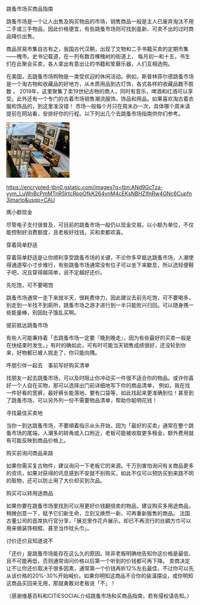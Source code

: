 跳蚤市场买商品指南


跳蚤市场是一个让人出售及购买物品的市场，销售商品一般是主人已废弃淘汰不用二手或三手物品，因此价格便宜，有些跳蚤市场则可找到虽新、可卖不出的过时商品降价出售。

商品贸易市集自古有之，我国古代汉朝，出现了文物和二手书籍买卖的定期市集——槐市。史书记载道，在一列有数百棵槐树的街道上，
每月初一和十五，书生们在此聚会买卖，各人拿出有意出让的书籍和笙磬乐器，人们互相选购。

在美国，去跳蚤市场购物是一类受欢迎的休闲活动。例如，斯普林菲尔德跳蚤市场是一个淘古物和收藏品的好地方，从木质用品到古灯饰，各式各样的收藏品数不胜数 。
2019年，这里聚集了卖19世纪古物的商人，同时有音乐，啤酒和红酒可以享受。此外还有一个专门的古着市场销售潮流服饰，饰品和用品。如果喜欢淘古着衣服和饰品的，到这里准没错！
市场一般每个月只在周末办一次，具体哪个周末请提前在网站看，安排好你的行程。以下列出几个去跳蚤市场指南供你们参考。

![跳蚤市场买商品指南](https://github.com/ywangnccu/ywang/blob/main/images/SPRINGFIELD_FLEA_MARKET.jpg)

https://encrypted-tbn0.gstatic.com/images?q=tbn:ANd9GcTza-yym_LuWnBcPmMTnR5lrtcRppOfkK264vnM4cEKsNBHZIfnRw4GNc6Cupfn3jmarIo&usqp=CAU

携小额现金

尽管电子支付很普及，可目前的跳蚤市场一般仍以现金交易。以小额为单位，不仅能控制好消费额度，且老板好找钱，买和卖都欢喜。

穿着简单舒适　

穿着简单舒适是让你顺利享受跳蚤市场的关键，不论你多早抵达跳蚤市场，人潮使得通道窄小寸步难行，有些跳蚤市场通常没有位子可以坐下来歇息，所以选轻便鞋子吧，况且穿得越简单，说不定越好还价。

先吃饱，可不要喝饱

跳蚤市场通常一走下来就半天，很耗费体力，因此建议去前先吃饱，可不要喝多，别走到一半找不到廁所，跳蚤市场之游才进行到一半只能败兴归回。可以随身携一些能量棒，别因肚子饿乱买啊。

提前抵达跳蚤市场

有些人可能秉持着「去跳蚤市场一定要『晚到晚走』，因为有些最好的买卖一般是在快结束时发生。」有时的确如此，可有时可能当天销售成绩很好，还没轮到你来，好物都已被人挑走了，你只能向隅。

呼朋引伴一起去　事前写好购买清单

找朋友一起去跳蚤市场，可以及时阻止你冲动买一件很不适合你的物品。或许你喜好一个人自在买物，那可以选择出门前详细地写下你的商品清单，
例如，我在找一件好看的宽裤，最好裤长能落地、要有口袋等，如此找起来更准确到位！甚至到了跳蚤市场，可以另外列一份不需要物品清单，帮助你聪明花钱！

寻找最佳买卖地

当你一到达跳蚤市场，不要順着指示从头开始，因为「最好的买卖」通常在整个跳蚤市场的尾端，人潮多的转角或入口附近，老板可能被收取更多租金，额外费用就有可能反映到商品价格上。

购买前询问商品来路

如果你需买复古物件，建议询问一下老板它的来源。千万別害怕询问有关商品更多的资讯，如果对获得的讯息感到不安就不别购买，如此不仅可以预防买到来路不明的赃物，还可以防止用了大价却买到次品。

购买可以转用途商品

如果你要在跳蚤市场里找到可以用更好价钱翻倍卖的物品，建议购买多用途商品，稍微创意一下，赋予它们新生命，立刻又焕然一新、可再重新贩售的商品。
法国古董公司的首席执行官分享，「展览里作花卉展示。却已不再流行的丝綢方巾可以用来做装饰相框、甚至当作枕头巾」。

讨价还价且知道说不

「还价」是跳蚤市场能存在这么久的原因。除非老板明确地告知你这价格是最低、且不可能再低，否则通常询问价格以后第一个听到的价钱都可再下降。
卖商决定让不让你还价取决于很多因素，通常第一个价钱再折12%左右最佳，不过你可以先从该价格的20%-30%开始喊价。如果你明知这商品不合你的装潢摆设，或你明知这商品买回来无用，那就勇敢对老板说「不」！


（感谢维基百科和CITIESOCIAL介绍跳蚤市场和买商品指南，若有侵权请告知。）
